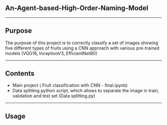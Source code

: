 ## An-Agent-based-High-Order-Naming-Model

---

## Purpose

  The purpose of this project is to correctly classify a set of images showing five different types of fruits using a CNN approach with
  various pre-trained models (VGG16, InceptionV3, EfficientNetB0)

---           

## Contents 

  - Main project ( Fruit classification with CNN - final.ipynb)
  - Data splitting python script, which allows to separate the image in train, validation and test set (Data splitting.py)

---

## Usage
